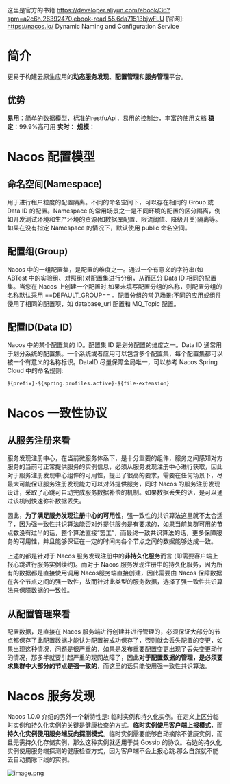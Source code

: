 这里是官方的书籍
https://developer.aliyun.com/ebook/36?spm=a2c6h.26392470.ebook-read.55.6da71513bjwFLU
[官网]: https://nacos.io/
Dynamic Naming and Configuration Service
# 简介
更易于构建云原生应用的**动态服务发现**、**配置管理**和**服务管理**平台。


## 优势
**易用**：简单的数据模型，标准的restfuApi，易用的控制台，丰富的使用文档
**稳定**：99.9%高可用
**实时**：
**规模**：
# Nacos 配置模型

## 命名空间(Namespace)
用于进行租户粒度的配置隔离。不同的命名空间下，可以存在相同的 Group 或 Data lD 的配置。Namespace 的常用场景之一是不同环境的配置的区分隔离，例如开发测试环境和生产环境的资源(如数据库配置、限流阈值、降级开关)隔离等。如果在没有指定 Namespace 的情况下，默认使用 public 命名空间。

## 配置组(Group)
Nacos 中的一组配置集，是配置的维度之一。通过一个有意义的字符串(如 ABTest 中的实验组、对照组)对配置集进行分组，从而区分 Data lD 相同的配置集。当您在 Nacos 上创建一个配置时,如果未填写配置分组的名称，则配置分组的名称默认采用 ==DEFAULT_GROUP== 。配置分组的常见场景:不同的应用或组件使用了相同的配置项，如 database_url 配置和 MQ_Topic 配置。

## 配置ID(Data lD)
Nacos 中的某个配置集的 ID。配置集 ID 是划分配置的维度之一。Data lD 通常用于划分系统的配置集。一个系统或者应用可以包含多个配置集，每个配置集都可以被一个有意义的名称标识。DataID 尽量保障全局唯一，可以参考 Nacos Spring Cloud 中的命名规则:
```
${prefix}-${spring.profiles.active}-${file-extension}
```



# Nacos 一致性协议

## 从服务注册来看

服务发现注册中心，在当前微服务体系下，是十分重要的组件，服务之间感知对方服务的当前可正常提供服务的实例信息，必须从服务发现注册中心进行获取，因此对于服务注册发现中心组件的可用性，提出了很高的要求，需要在任何场景下，尽最大可能保证服务注册发现能力可以对外提供服务，同时 Nacos 的服务注册发现设计，采取了心跳可自动完成服务数据补偿的机制。如果数据丢失的话，是可以通过该机制快速弥补数据丢失。

因此，**为了满足服务发现注册中心的可用性**，强一致性的共识算法这里就不太合适了，因为强一致性共识算法能否对外提供服务是有要求的，如果当前集群可用的节点数没有过半的话，整个算法直接“罢工”，而最终一致共识算法的话，更多保障服务的可用性，并且能够保证在一定的时间内各个节点之间的数据能够达成一致。

上述的都是针对于 Nacos 服务发现注册中的**非持久化服务**而言 (即需要客户端上报心跳进行服务实例续约)。而对于 Nacos 服务发现注册中的持久化服务，因为所有的数据都是直接使用调用 Nacos服务端直接创建，因此需要由 Nacos 保障数据在各个节点之间的强一致性，故而针对此类型的服务数据，选择了强一致性共识算法来保障数据的一致性。

## 从配置管理来看

配置数据，是直接在 Nacos 服务端进行创建并进行管理的，必须保证大部分的节点都保存了此配置数据才能认为配置被成功保存了，否则就会丢失配置的变更，如果出现这种情况，问题是很严重的，如果是发布重要配置变更出现了丢失变更动作的情况，那多半就要引起严重的现网故障了，因此**对于配置数据的管理，是必须要求集群中大部分的节点是强一致的**，而这里的话只能使用强一致性共识算法。


# Nacos 服务发现
Nacos 1.0.0 介绍的另外一个新特性是: 临时实例和持久化实例。在定义上区分临时实例和持久化实例的关键是健康检查的方式。**临时实例使用客户端上报模式**，而**持久化实例使用服务端反向探测模式**。临时实例需要能够自动摘除不健康实例，而且无需持久化存储实例，那么这种实例就适用于类 Gossip 的协议。右边的持久化实例使用服务端探测的健康检查方式，因为客户端不会上报心跳.那么自然就不能去自动摘除下线的实例。




![image.png](https://gitee.com/ycfan/images/raw/master/img/20231213130232.png)
